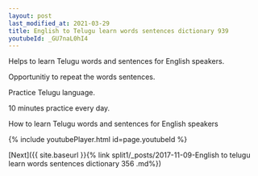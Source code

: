 ```yaml
---
layout: post
last_modified_at: 2021-03-29
title: English to Telugu learn words sentences dictionary 939 
youtubeId: _GU7naL0hI4
---
```

 
 
Helps to learn Telugu words and sentences for English speakers.

Opportunitiy to repeat the words sentences. 

Practice Telugu language. 
 
10 minutes practice every day. 
 
How to learn Telugu words and sentences for English speakers 
 
{% include youtubePlayer.html id=page.youtubeId %}
 
 
[Next]({{ site.baseurl }}{% link  split1/_posts/2017-11-09-English to telugu learn words sentences dictionary 356 .md%})
 

